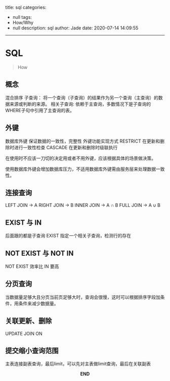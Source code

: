 title: sql
categories:
  - null
tags:
  - How/Why
  - null
description: sql
author: Jade
date: 2020-07-14 14:09:55
---
# SQL
> How


## 概念
混合排序
子查询： 将一个查询（子查询）的结果作为另一个查询（主查询）的数据来源或判断的来源。
相关子查询: 依赖于主查询，多数情况下是子查询的WHERE子句中引用了主查询的表。

## 外键
数据库外键
	保证数据的一致性，完整性
外键功能实现方式
	RESTRICT   	在更新和删除时进行一致性检查
	CASCADE		在更新和删除时级联执行

在使用时不应该一刀切的决定用或者不用外键，应该根据具体的场景做决策。

使用数据库外键会增加数据库压力，不适用数据库外键需由服务层来处理数据一致性。
	
## 连接查询
LEFT JOIN  -> A 
RIGHT JOIN -> B
INNER JOIN -> A ∩ B
FULL JOIN -> A ∪ B


## EXIST 与 IN
后面跟的都是子查询
EXIST 指定一个相关子查询，检测行的存在


## NOT EXIST 与 NOT IN
NOT EXIST 效率比 IN 要高


## 分页查询
当数据量足够大且分页当前页足够大时，查询会很慢，这时可以根据排序字段加条件，用条件来减少数据量。

## 关联更新、删除
UPDATE JOIN ON 

## 提交缩小查询范围
主表连接副表查询，最后limit，可以先对主表做limit查询，最后在关联副表


<p style="text-align: center"><strong>END</strong></p>